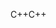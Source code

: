 <span data-ttu-id="c702f-101">C++</span><span class="sxs-lookup"><span data-stu-id="c702f-101">C++</span></span>